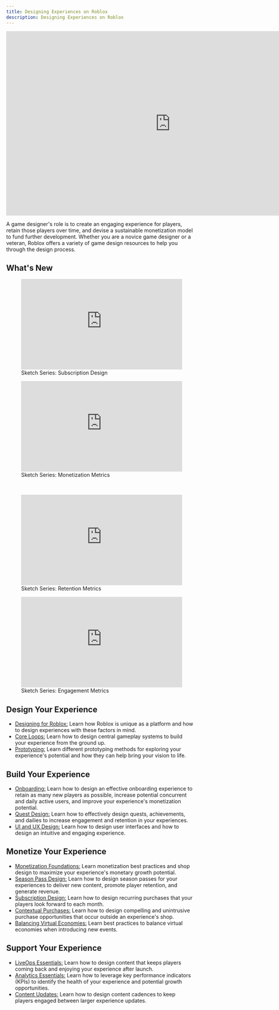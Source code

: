 ```yaml
---
title: Designing Experiences on Roblox
description: Designing Experiences on Roblox
---
```


<iframe width="880" height="495" src="https://www.youtube-nocookie.com/embed/EvikDSBtaCc?si=HCklWoO6H61NVa9x" title="YouTube video player" frameborder="0" allow="accelerometer; autoplay; clipboard-write; encrypted-media; gyroscope; picture-in-picture; web-share" allowfullscreen></iframe>

<br />

A game designer's role is to create an engaging experience for players, retain those players over time, and devise a sustainable monetization model to fund further development. Whether you are a novice game designer or a veteran, Roblox offers a variety of game design resources to help you through the design process.

## What's New

<GridContainer numColumns="2">
  <figure>
    <iframe width="432" height="243" src="https://www.youtube-nocookie.com/embed/kumeLD2TtRM?si=2nsTV0pia-HxwBPa" title="YouTube video player" frameborder="0" allow="accelerometer; autoplay; clipboard-write; encrypted-media; gyroscope; picture-in-picture; web-share" allowfullscreen></iframe>
    <figcaption>Sketch Series: Subscription Design</figcaption>
  </figure>
  <figure>
  <iframe width="432" height="243" src="https://www.youtube-nocookie.com/embed/L6_HXinYTt0?si=N2nIj9L5wy9C0lBF" title="YouTube video player" frameborder="0" allow="accelerometer; autoplay; clipboard-write; encrypted-media; gyroscope; picture-in-picture; web-share" allowfullscreen></iframe>
    <figcaption>Sketch Series: Monetization Metrics</figcaption>
  </figure>
</GridContainer>

<br />

<GridContainer numColumns="2">

  <figure>
      <iframe width="432" height="243" src="https://www.youtube-nocookie.com/embed/LpAU6TheAZ4?si=_1r_ZtlJ3WsrZMUf" title="YouTube video player" frameborder="0" allow="accelerometer; autoplay; clipboard-write; encrypted-media; gyroscope; picture-in-picture; web-share" allowfullscreen></iframe>
    <figcaption>Sketch Series: Retention Metrics</figcaption>
  </figure>
  <figure>
    <iframe width="432" height="243" src="https://www.youtube-nocookie.com/embed/N2l0BDgSNtQ?si=nSd4PCd8ta_tIC-n" title="YouTube video player" frameborder="0" allow="accelerometer; autoplay; clipboard-write; encrypted-media; gyroscope; picture-in-picture; web-share" allowfullscreen></iframe>
    <figcaption>Sketch Series: Engagement Metrics</figcaption>
  </figure>
</GridContainer>

## Design Your Experience

- [Designing for Roblox:](../../production/game-design/designing-for-roblox.md) Learn how Roblox is unique as a platform and how to design experiences with these factors in mind.
- [Core Loops:](../../production/game-design/core-loops.md) Learn how to design central gameplay systems to build your experience from the ground up.
- [Prototyping:](../../production/game-design/prototyping.md) Learn different prototyping methods for exploring your experience's potential and how they can help bring your vision to life.

## Build Your Experience

- [Onboarding:](../../production/game-design/onboarding.md) Learn how to design an effective onboarding experience to retain as many new players as possible, increase potential concurrent and daily active users, and improve your experience's monetization potential.
- [Quest Design:](../../production/game-design/introduction-to-quest-design.md) Learn how to effectively design quests, achievements, and dailies to increase engagement and retention in your experiences.
- [UI and UX Design:](../../production/game-design/ui-ux-design.md) Learn how to design user interfaces and how to design an intuitive and engaging experience.

## Monetize Your Experience

- [Monetization Foundations:](../../production/game-design/monetization-foundations.md) Learn monetization best practices and shop design to maximize your experience's monetary growth potential.
- [Season Pass Design:](../../production/game-design/season-pass-design.md) Learn how to design season passes for your experiences to deliver new content, promote player retention, and generate revenue.
- [Subscription Design:](../../production/game-design/subscription-design.md) Learn how to design recurring purchases that your players look forward to each month.
- [Contextual Purchases:](../../production/game-design/contextual-purchases.md) Learn how to design compelling and unintrusive purchase opportunities that occur outside an experience's shop.
- [Balancing Virtual Economies:](../../production/game-design/balancing-virtual-economies.md) Learn best practices to balance virtual economies when introducing new events.

## Support Your Experience

- [LiveOps Essentials:](../../production/game-design/liveops-essentials.md) Learn how to design content that keeps players coming back and enjoying your experience after launch.
- [Analytics Essentials:](../../production/game-design/analytics-essentials.md) Learn how to leverage key performance indicators (KPIs) to identify the health of your experience and potential growth opportunities.
- [Content Updates:](../../production/game-design/content-updates.md) Learn how to design content cadences to keep players engaged between larger experience updates.
